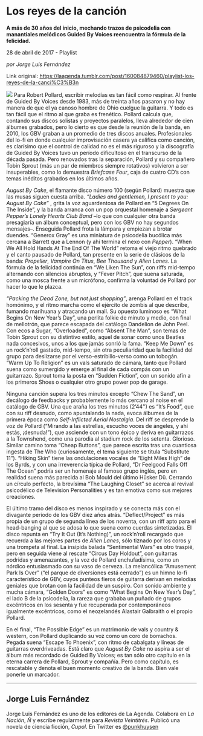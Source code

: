 # Los reyes de la canción

**A más de 30 años del inicio, mechando trazos de psicodelia con manantiales melódicos Guided By Voices reencuentra la fórmula de la felicidad.**

28 de abril de 2017 - Playlist

_por Jorge Luis Fernández_

Link original: https://laagenda.tumblr.com/post/160084879460/playlist-los-reyes-de-la-canci%C3%B3n

![](https://64.media.tumblr.com/2617cf64e6a91edb4fdebfc58b32b007/tumblr_inline_pjzyfeF5pN1t6q87u_500.jpg)
Para Robert Pollard, escribir melodías es tan fácil como respirar. Al frente de Guided By Voices desde 1983, más de treinta años pasaron y no hay manera de que el ya canoso hombre de Ohio cuelgue la guitarra. Y todo es tan fácil que el ritmo al que graba es frenético. Pollard calcula que, contando sus discos solistas y proyectos paralelos, lleva alrededor de cien álbumes grabados, pero lo cierto es que desde la reunión de la banda, en 2010, los GBV graban a un promedio de tres discos anuales. Profesionales del lo-fi en donde cualquier improvisación casera ya califica como canción, es clarísimo que el control de calidad no es el más riguroso y la discografía de Guided By Voices tuvo un período dificultoso en el transcurso de la década pasada. Pero renovados tras la separación, Pollard y su compañero Tobin Sprout (más un par de miembros siempre rotativos) volvieron a ser insuperables, como lo demuestra *Briefcase Four*, caja de cuatro CD’s con temas inéditos grabados en los últimos años. 

*August By Cake*, el flamante disco número 100 (según Pollard) muestra que las musas siguen cuesta arriba.  *“Ladies and gentlemen, I present to you: August By Cake”* , grita la voz aguardentosa de Pollard en “5 Degrees On The Inside”, y la banda arranca con un pop orquestal homenaje a *Sergeant Pepper’s Lonely Hearts Club Band* –lo que con cualquier otra banda presagiaría un álbum conceptual, pero con los GBV no hay segundos mensajes–. Enseguida Pollard frota la lámpara y empiezan a brotar duendes. “Generox Gray” es una miniatura de psicodelia bucólica más cercana a Barrett que a Lennon (y ahí termina el nexo con *Pepper*). “When We All Hold Hands At The End Of The World” retoma el viejo ritmo quebrado y el canto pausado de Pollard, tan presente en la serie de clásicos de la banda: *Propeller*, *Vampire On Titus*, *Bee Thousand* y *Alien Lanes*. La fórmula de la felicidad continúa en “We Liken The Sun”, con riffs mid-tempo alternando con silencios abruptos, y “Fever Pitch”, que suena saturada, como una mosca frente a un micrófono, confirma la voluntad de Polllard por hacer lo que le plazca. 

*“Packing the Dead Zone, but not just shopping”*, arenga Pollard en el track homónimo, y el ritmo marcha como el ejército de zombis al que describe, fumando marihuana y atracando un mall. Su opuesto luminoso es “What Begins On New Year’s Day”, una perlita folkie de minuto y medio, con final de mellotrón, que parece escapada del catálogo Dandelion de John Peel. Con ecos a Sugar, “Overloaded”, como “Absent The Man”, son temas de Tobin Sprout con su distintivo estilo, aquel de sonar como unos Beatles nada concesivos, unos a los que jamás sonrió la fama. “Keep Me Down” es un rock’n’roll gastado, mid-tempo, sin otra peculiaridad que la facilidad del grupo para deslizarse por el verso-estribillo-verso como un tobogán. “Warm Up To Religion” es un vals saturado de cámara, tanto que Pollard suena como sumergido y emerge al final de cada compás con un guitarrazo. Sprout toma la posta en “Sudden Fiction”, con un sonido afín a los primeros Shoes o cualquier otro grupo power pop de garage. 

Ninguna canción supera los tres minutos excepto “Chew The Sand”, un decálogo de feedbacks y probablemente lo más cercano al noise en el catálogo de GBV. Una que araña los tres minutos (2’44’’) es “It’s Food”, que con su riff desnudo, como apuntalando la nada, evoca álbumes de la primera época como *Self-Inflicted Aerial Nostalgia*. Del riff se desprende la voz de Pollard (“Mirando a las estrellas, escucho voces de ángeles, y ahí estás, ¡desnuda!”), que asciende con un tono épico y deriva en guitarrazos a la Townshend, como una parodia al stadium rock de los setenta. Glorioso. Similar camino toma “Cheap Buttons”, que parece escrita tras una cuantiosa ingesta de The Who (curiosamente, el tema siguiente se titula “Substitute 11”). “Hiking Skin” tiene las ondulaciones vocales de “Eight Miles High” de los Byrds, y con una irreverencia típica de Pollard, “Dr Feelgood Falls Off The Ocean” podría ser un homenaje al famoso grupo inglés, pero en realidad suena más parecida al Bob Mould del último Hüsker Dü. Cerrando un círculo perfecto, la brevísima “The Laughing Closet” se acerca al revival psicodélico de Television Personalities y es tan emotiva como sus mejores creaciones. 

El último tramo del disco es menos inspirado y se conecta más con el divagante período de los GBV diez años atrás. “Deflect/Project” es más propia de un grupo de segunda línea de los noventa, con un riff apto para el head-banging al que se adosa lo que suena como cuerdas sintetizadas. El disco repunta en “Try It Out (It’s Nothing)”, un rock’n’roll recargado que recuerda a las mejores partes de *Alien Lanes*, sólo tiznado por los coros y una trompeta al final. La insípida balada “Sentimental Wars” es otro traspié, pero en seguida viene al rescate “Circus Day Holdout”, con guitarras podridas y amenazantes, y la voz de Pollard enchufadísima, como un nórdico entusiasmado con su vaso de cerveza. La melancólica “Amusement Park Is Over” (“el parque de diversiones está cerrado”) es un himno lo-fi característico de GBV, cuyos punteos fieros de guitarra derivan en melodías geniales que brotan con la facilidad de un suspiro. Con sonido ambiente y mucha cámara, “Golden Doors” es como “What Begins On New Year’s Day”, el lado B de la psicodelia, la rareza que grababa un puñado de grupos excéntricos en los sesenta y fue recuperada por contemporáneos igualmente excéntricos, como el neozelandés Alastair Galbraith o el propio Pollard. 

En el final, “The Possible Edge” es un matrimonio de vals y country & western, con Pollard duplicando su voz como un coro de borrachos. Pegada suena “Escape To Phoenix”, con ritmo de cabalgata y líneas de guitarras overdriveadas. Está claro que *August By Cake* no aspira a ser el álbum más recordado de Guided By Voices; es tan sólo otro capítulo en la eterna carrera de Pollard, Sprout y compañía. Pero como capítulo, es rescatable y denota el buen momento creativo de la banda. Bien vale ponerle un marcador. 

  




---

Jorge Luis Fernández
--------------------

 Jorge Luis Fernández es uno de los editores de La Agenda. Colabora en *La Nación*, *Ñ* y escribe regularmente para *Revista Veintitrés*. Publicó una novela de ciencia ficción, *Cupol*. En Twitter es [@punkhuysen](https://twitter.com/punkhuysen) 

